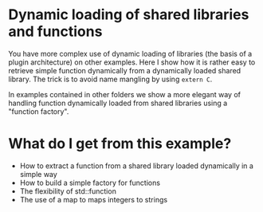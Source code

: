 # Dynamic loading of shared libraries and functions #

You have more complex use of dynamic loading of libraries (the basis of a plugin architecture) on other examples. Here I show how it is rather easy to retrieve simple function dynamically from a dynamically loaded shared library. The trick is to avoid name mangling by using `extern C`. 


In examples contained in other folders we show a more elegant way of handling function dynamically loaded from shared libraries using a "function factory". 

# What do I get from this example?  #
- How to extract a function from a shared library loaded dynamically in a simple way
- How to build a simple factory for functions
- The flexibility of std::function
- The use of a map to maps integers to strings
